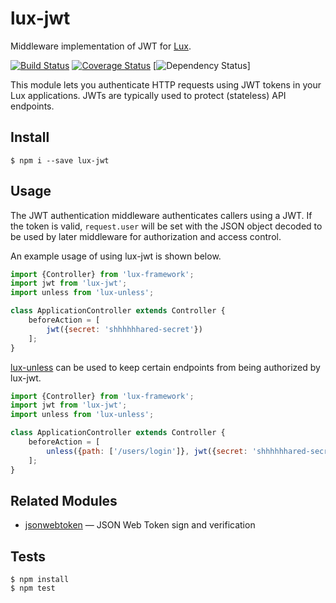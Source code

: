 # lux-jwt
Middleware implementation of JWT for [Lux](https://github.com/postlight/lux).

[![Build Status](https://travis-ci.org/nickschot/lux-jwt.svg?branch=master)](https://travis-ci.org/nickschot/lux-jwt) [![Coverage Status](https://coveralls.io/repos/github/nickschot/lux-jwt/badge.svg?branch=master)](https://coveralls.io/github/nickschot/lux-jwt?branch=master) [![Dependency Status](https://david-dm.org/nickschot/lux-jwt.svg)]

This module lets you authenticate HTTP requests using JWT tokens in your Lux
applications. JWTs are typically used to protect (stateless) API endpoints.

## Install

    $ npm i --save lux-jwt

## Usage
The JWT authentication middleware authenticates callers using a JWT.
If the token is valid, `request.user` will be set with the JSON object decoded
to be used by later middleware for authorization and access control.

An example usage of using lux-jwt is shown below.

```javascript
import {Controller} from 'lux-framework';
import jwt from 'lux-jwt';
import unless from 'lux-unless';

class ApplicationController extends Controller {
    beforeAction = [
        jwt({secret: 'shhhhhhared-secret'})
    ];
}
```

[lux-unless](https://github.com/nickschot/lux-unless) can be used to keep certain endpoints from being authorized by lux-jwt.

```javascript
import {Controller} from 'lux-framework';
import jwt from 'lux-jwt';
import unless from 'lux-unless';

class ApplicationController extends Controller {
    beforeAction = [
        unless({path: ['/users/login']}, jwt({secret: 'shhhhhhared-secret'}))
    ];
}
```

## Related Modules

- [jsonwebtoken](https://github.com/auth0/node-jsonwebtoken) — JSON Web Token sign and verification

## Tests

    $ npm install
    $ npm test
